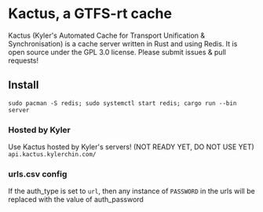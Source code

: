 # Kactus, a GTFS-rt cache

Kactus (Kyler's Automated Cache for Transport Unification & Synchronisation) is a cache server written in Rust and using Redis. It is open source under the GPL 3.0 license. Please submit issues &
pull requests!

## Install
```sudo pacman -S redis; sudo systemctl start redis; cargo run --bin server```
### Hosted by Kyler

Use Kactus hosted by Kyler's servers! (NOT READY YET, DO NOT USE YET)
`api.kactus.kylerchin.com/`

### urls.csv config
If the auth_type is set to `url`, then any instance of `PASSWORD` in the urls will be replaced with the value of auth_password

